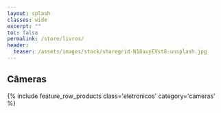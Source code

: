 ```yaml
---
layout: splash
classes: wide
excerpt: ""
toc: false
permalink: /store/livros/
header:
  teaser: /assets/images/stock/sharegrid-N10auyEVst8-unsplash.jpg
---
```



## Câmeras

{% include feature_row_products class='eletronicos' category='cameras' %}